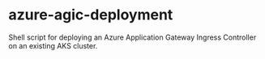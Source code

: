 # azure-agic-deployment
Shell script for deploying an Azure Application Gateway Ingress Controller on an existing AKS cluster.
